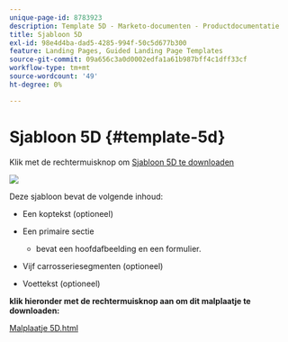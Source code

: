 ```yaml
---
unique-page-id: 8783923
description: Template 5D - Marketo-documenten - Productdocumentatie
title: Sjabloon 5D
exl-id: 98e4d4ba-dad5-4285-994f-50c5d677b300
feature: Landing Pages, Guided Landing Page Templates
source-git-commit: 09a656c3a0d0002edfa1a61b987bff4c1dff33cf
workflow-type: tm+mt
source-wordcount: '49'
ht-degree: 0%

---
```


# Sjabloon 5D {#template-5d}

Klik met de rechtermuisknop om [ Sjabloon 5D te downloaden ](https://experienceleague.adobe.com/landing/marketo/lp-templates/template-5d.html)

![](assets/image2015-7-29-15-3a10-3a49.png)

Deze sjabloon bevat de volgende inhoud:

* Een koptekst (optioneel)
* Een primaire sectie

   * bevat een hoofdafbeelding en een formulier.

* Vijf carrosseriesegmenten (optioneel)
* Voettekst (optioneel)

**klik hieronder met de rechtermuisknop aan om dit malplaatje te downloaden:**

[ Malplaatje 5D.html ](https://experienceleague.adobe.com/landing/marketo/lp-templates/template-5d.html)
